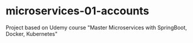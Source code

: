 # microservices-01-accounts
Project based on Udemy course "Master Microservices with SpringBoot, Docker, Kubernetes"
